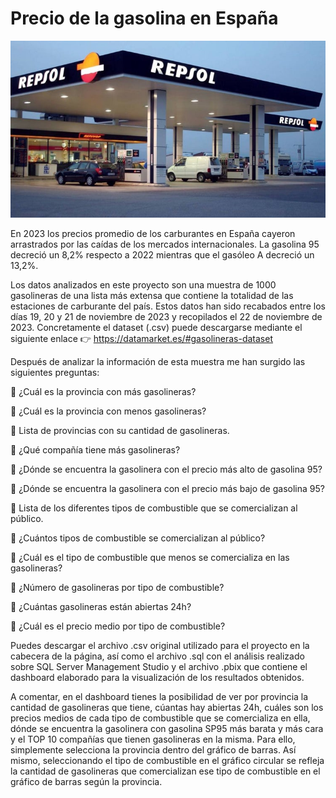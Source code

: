 # Precio de la gasolina en España

![ejemplo repsol](gasolineras-baratas.jpg)

En 2023 los precios promedio de los carburantes en España cayeron arrastrados por las caídas de los mercados internacionales. La gasolina 95 decreció un 8,2% respecto a 2022 mientras que el gasóleo A decreció un 13,2%.

Los datos analizados en este proyecto son una muestra de 1000 gasolineras de una lista más extensa que contiene la totalidad de las estaciones de carburante del país. Estos datos han sido recabados entre los días 19, 20 y 21 de noviembre de 2023 y recopilados el 22 de noviembre de 2023. Concretamente el dataset (.csv) puede descargarse mediante el siguiente enlace 👉 https://datamarket.es/#gasolineras-dataset 

Después de analizar la información de esta muestra me han surgido las siguientes preguntas:

🔎​ ¿Cuál es la provincia con más gasolineras?

🔎​ ¿Cuál es la provincia con menos gasolineras?

🔎​ Lista de provincias con su cantidad de gasolineras.

🔎​ ¿Qué compañía tiene más gasolineras?

🔎​ ¿Dónde se encuentra la gasolinera con el precio más alto de gasolina 95? 

🔎 ¿Dónde se encuentra la gasolinera con el precio más bajo de gasolina 95?

🔎 Lista de los diferentes tipos de combustible que se comercializan al público.

🔎​ ¿Cuántos tipos de combustible se comercializan al público?

🔎​ ¿Cuál es el tipo de combustible que menos se comercializa en las gasolineras?

🔎​ ¿Número de gasolineras por tipo de combustible?

🔎​ ¿Cuántas gasolineras están abiertas 24h?

🔎​ ¿Cuál es el precio medio por tipo de combustible?

Puedes descargar el archivo .csv original utilizado para el proyecto en la cabecera de la página, así como el archivo .sql con el análisis realizado sobre SQL Server Management Studio y el archivo .pbix que contiene el dashboard elaborado para la visualización de los resultados obtenidos.

A comentar, en el dashboard tienes la posibilidad de ver por provincia la cantidad de gasolineras que tiene, cúantas hay abiertas 24h, cuáles son los precios medios de cada tipo de combustible que se comercializa en ella, dónde se encuentra la gasolinera con gasolina SP95 más barata y más cara y el TOP 10 compañías que tienen gasolineras en la misma. Para ello, simplemente selecciona la provincia dentro del gráfico de barras. Así mismo, seleccionando el tipo de combustible en el gráfico circular se refleja la cantidad de gasolineras que comercializan ese tipo de combustible en el gráfico de barras según la provincia.









